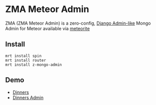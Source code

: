 ZMA Meteor Admin
===============
ZMA (ZMA Meteor Admin) is a zero-config, [Django Admin-like](https://docs.djangoproject.com/en/dev/ref/contrib/admin/) Mongo Admin for Meteor available via [meteorite](https://atmosphere.meteor.com/package/z-mongo-admin)

Install
----------
```
mrt install spin
mrt install router
mrt install z-mongo-admin
```

Demo
------------
* [Dinners](http://interndinners.meteor.com/dinners)
* [Dinners Admin](http://interndinners.meteor.com/admin)
